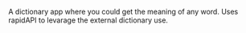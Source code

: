 A dictionary app where you could get the meaning of any word. Uses rapidAPI to levarage the external dictionary use.

